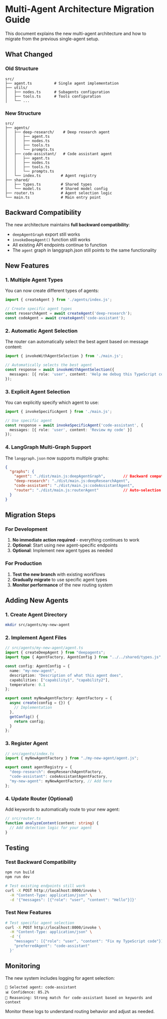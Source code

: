 # Multi-Agent Architecture Migration Guide

This document explains the new multi-agent architecture and how to migrate from the previous single-agent setup.

## What Changed

### Old Structure
```
src/
├── agent.ts          # Single agent implementation
├── utils/
│   ├── nodes.ts      # Subagents configuration
│   ├── tools.ts      # Tools configuration
│   └── ...
```

### New Structure
```
src/
├── agents/
│   ├── deep-research/    # Deep research agent
│   │   ├── agent.ts
│   │   ├── nodes.ts
│   │   ├── tools.ts
│   │   └── prompts.ts
│   ├── code-assistant/   # Code assistant agent
│   │   ├── agent.ts
│   │   ├── nodes.ts
│   │   ├── tools.ts
│   │   └── prompts.ts
│   └── index.ts         # Agent registry
├── shared/
│   ├── types.ts         # Shared types
│   └── model.ts         # Shared model config
├── router.ts            # Agent selection logic
└── main.ts              # Main entry point
```

## Backward Compatibility

The new architecture maintains **full backward compatibility**:

- `deepAgentGraph` export still works
- `invokeDeepAgent()` function still works
- All existing API endpoints continue to function
- The `agent` graph in langgraph.json still points to the same functionality

## New Features

### 1. Multiple Agent Types

You can now create different types of agents:

```typescript
import { createAgent } from './agents/index.js';

// Create specific agent types
const researchAgent = await createAgent('deep-research');
const codeAgent = await createAgent('code-assistant');
```

### 2. Automatic Agent Selection

The router can automatically select the best agent based on message content:

```typescript
import { invokeWithAgentSelection } from './main.js';

// Automatically selects the best agent
const response = await invokeWithAgentSelection({
  messages: [{ role: 'user', content: 'Help me debug this TypeScript code' }]
});
```

### 3. Explicit Agent Selection

You can explicitly specify which agent to use:

```typescript
import { invokeSpecificAgent } from './main.js';

// Use specific agent
const response = await invokeSpecificAgent('code-assistant', {
  messages: [{ role: 'user', content: 'Review my code' }]
});
```

### 4. LangGraph Multi-Graph Support

The `langgraph.json` now supports multiple graphs:

```json
{
  "graphs": {
    "agent": "./dist/main.js:deepAgentGraph",        // Backward compatibility
    "deep-research": "./dist/main.js:deepResearchAgent",
    "code-assistant": "./dist/main.js:codeAssistantAgent",
    "router": "./dist/main.js:routerAgent"           // Auto-selection
  }
}
```

## Migration Steps

### For Development

1. **No immediate action required** - everything continues to work
2. **Optional**: Start using new agent-specific endpoints
3. **Optional**: Implement new agent types as needed

### For Production

1. **Test the new branch** with existing workflows
2. **Gradually migrate** to use specific agent types
3. **Monitor performance** of the new routing system

## Adding New Agents

### 1. Create Agent Directory

```bash
mkdir src/agents/my-new-agent
```

### 2. Implement Agent Files

```typescript
// src/agents/my-new-agent/agent.ts
import { createDeepAgent } from "deepagents";
import type { AgentFactory, AgentConfig } from "../../shared/types.js";

const config: AgentConfig = {
  name: "my-new-agent",
  description: "Description of what this agent does",
  capabilities: ["capability1", "capability2"],
  temperature: 0.1
};

export const myNewAgentFactory: AgentFactory = {
  async create(config = {}) {
    // Implementation
  },
  getConfig() {
    return config;
  }
};
```

### 3. Register Agent

```typescript
// src/agents/index.ts
import { myNewAgentFactory } from "./my-new-agent/agent.js";

export const agentRegistry = {
  "deep-research": deepResearchAgentFactory,
  "code-assistant": codeAssistantAgentFactory,
  "my-new-agent": myNewAgentFactory, // Add here
};
```

### 4. Update Router (Optional)

Add keywords to automatically route to your new agent:

```typescript
// src/router.ts
function analyzeContent(content: string) {
  // Add detection logic for your agent
}
```

## Testing

### Test Backward Compatibility

```bash
npm run build
npm run dev

# Test existing endpoints still work
curl -X POST http://localhost:8000/invoke \
  -H "Content-Type: application/json" \
  -d '{"messages": [{"role": "user", "content": "Hello"}]}'
```

### Test New Features

```bash
# Test specific agent selection
curl -X POST http://localhost:8000/invoke \
  -H "Content-Type: application/json" \
  -d '{
    "messages": [{"role": "user", "content": "Fix my TypeScript code"}],
    "preferredAgent": "code-assistant"
  }'
```

## Monitoring

The new system includes logging for agent selection:

```
🤖 Selected agent: code-assistant
📊 Confidence: 85.2%
💭 Reasoning: Strong match for code-assistant based on keywords and context
```

Monitor these logs to understand routing behavior and adjust as needed.
